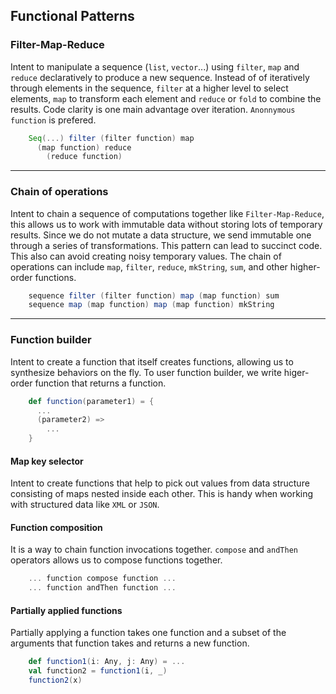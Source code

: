 ## Functional Patterns

### Filter-Map-Reduce

Intent to manipulate a sequence (`list`, `vector`...) using `filter`, `map` and 
`reduce` declaratively to produce a new sequence. Instead of of iteratively 
through elements in the sequence, `filter` at a higher level to select elements, 
`map` to transform each element and `reduce` or `fold` to combine the results.
Code clarity is one main advantage over iteration. `Anonnymous function` is 
prefered.

```scala
    Seq(...) filter (filter function) map
      (map function) reduce
        (reduce function)
```

--------------------------------------------------------------------------------

### Chain of operations

Intent to chain a sequence of computations together like `Filter-Map-Reduce`, 
this allows us to work with immutable data without storing lots of temporary 
results. Since we do not mutate a data structure, we send immutable one through 
a series of transformations. This pattern can lead to succinct code. This also 
can avoid creating noisy temporary values. The chain of operations can include 
`map`, `filter`, `reduce`, `mkString`, `sum`, and other higher-order functions.

```scala
    sequence filter (filter function) map (map function) sum
    sequence map (map function) map (map function) mkString
```

--------------------------------------------------------------------------------

### Function builder

Intent to create a function that itself creates functions, allowing us to 
synthesize behaviors on the fly. To user function builder, we write higer-order 
function that returns a function.

```scala
    def function(parameter1) = {
      ...
      (parameter2) => 
        ...
    }
```

#### Map key selector

Intent to create functions that help to pick out values from data structure 
consisting of maps nested inside each other. This is handy when working with 
structured data like `XML` or `JSON`.

#### Function composition

It is a way to chain function invocations together. `compose` and `andThen` 
operators allows us to compose functions together.

```scala
    ... function compose function ...
    ... function andThen function ...
```

#### Partially applied functions

Partially applying a function takes one function and a subset of the arguments 
that function takes and returns a new function.

```scala
    def function1(i: Any, j: Any) = ...
    val function2 = function1(i, _)
    function2(x)
```
